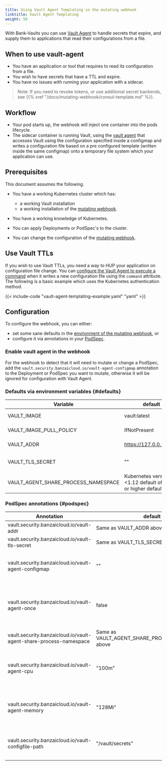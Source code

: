 ```yaml
---
title: Using Vault Agent Templating in the mutating webhook
linktitle: Vault Agent Templating
weight: 50
---
```


With Bank-Vaults you can use [Vault Agent](https://www.vaultproject.io/docs/agent/) to handle secrets that expire, and supply them to applications that read their configurations from a file.

## When to use vault-agent

- You have an application or tool that requires to read its configuration from a file.
- You wish to have secrets that have a TTL and expire.
- You have no issues with running your application with a sidecar.

> Note: If you need to revoke tokens, or use additional secret backends, see {{% xref "/docs/mutating-webhook/consul-template.md" %}}.

## Workflow

- Your pod starts up, the webhook will inject one container into the pods lifecycle.
- The sidecar container is running Vault, using the [vault agent](https://www.vaultproject.io/docs/agent/) that accesses Vault using the configuration specified inside a configmap and writes a configuration file based on a pre configured template (written inside the same configmap) onto a temporary file system which your application can use.

## Prerequisites

This document assumes the following.

- You have a working Kubernetes cluster which has:

    - a working Vault installation
    - a working installation of the [mutating webhook](/docs/mutating-webhook/).

- You have a working knowledge of Kubernetes.
- You can apply Deployments or PodSpec's to the cluster.
- You can change the configuration of the [mutating webhook](/docs/mutating-webhook/configuration/).

## Use Vault TTLs

If you wish to use Vault TTLs, you need a way to HUP your application on configuration file change. You can [configure the Vault Agent to execute a command](https://www.vaultproject.io/docs/agent/template/index.html) when it writes a new configuration file using the `command` attribute. The following is a basic example which uses the Kubernetes authentication method.

{{< include-code "vault-agent-templating-example.yaml" "yaml" >}}

## Configuration

To configure the webhook, you can either:

- set some sane defaults in the [environment of the mutating webhook](#defaults), or
- configure it via annotations in your [PodSpec](#podspec).

### Enable vault agent in the webhook

For the webhook to detect that it will need to mutate or change a PodSpec, add the `vault.security.banzaicloud.io/vault-agent-configmap` annotation to the Deployment or PodSpec you want to mutate, otherwise it will be ignored for configuration with Vault Agent.

### Defaults via environment variables {#defaults}

|Variable      |default     |Explanation|
|--------------|------------|------------|
|VAULT_IMAGE|vault:latest| the vault image to use for the sidecar container|
|VAULT_IMAGE_PULL_POLICY|IfNotPresent| The pull policy for the vault agent container|
|VAULT_ADDR    |https://127.0.0.1:8200|Kubernetes service Vault endpoint URL|
|VAULT_TLS_SECRET|""|supply a secret with the vault TLS CA so TLS can be verified|
|VAULT_AGENT_SHARE_PROCESS_NAMESPACE|Kubernetes version <1.12 default off, 1.12 or higher default on|ShareProcessNamespace override|as above|

### PodSpec annotations {#podspec}

|Annotation    |default     |Explanation|
|--------------|------------|------------|
vault.security.banzaicloud.io/vault-addr|Same as VAULT_ADDR above||
vault.security.banzaicloud.io/vault-tls-secret|Same as VAULT_TLS_SECRET above||
vault.security.banzaicloud.io/vault-agent-configmap|""|A configmap name which holds the vault agent configuration|
vault.security.banzaicloud.io/vault-agent-once|false|do not run vault-agent in daemon mode, useful for kubernetes jobs|
vault.security.banzaicloud.io/vault-agent-share-process-namespace|Same as VAULT_AGENT_SHARE_PROCESS_NAMESPACE above|
vault.security.banzaicloud.io/vault-agent-cpu|"100m"|Specify the vault-agent container CPU resource limit|
vault.security.banzaicloud.io/vault-agent-memory|"128Mi"|Specify the vault-agent container memory resource limit|
vault.security.banzaicloud.io/vault-configfile-path|"/vault/secrets"|Mount path of Vault Agent rendered files|

